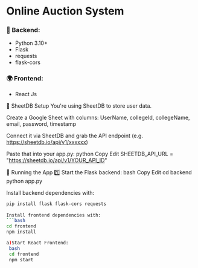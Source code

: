 # Online Auction System


### 🧠 Backend:
- Python 3.10+  
- Flask  
- requests  
- flask-cors
  
### 🌍 Frontend:
 - React Js



🔗 SheetDB Setup
You're using SheetDB to store user data.

Create a Google Sheet with columns:
UserName, collegeId, collegeName, email, password, timestamp

Connect it via SheetDB and grab the API endpoint (e.g. https://sheetdb.io/api/v1/xxxxxx)

Paste that into your app.py:
python
Copy
Edit
SHEETDB_API_URL = "https://sheetdb.io/api/v1/YOUR_API_ID"


🧪 Running the App
1️⃣ Start the Flask backend:
bash
Copy
Edit
cd backend
python app.py


Install backend dependencies with:
```bash
pip install flask flask-cors requests
  
Install frontend dependencies with:
```bash
cd frontend
npm install

a)Start React Frontend:
 bash
 cd frontend
 npm start


